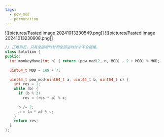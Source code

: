 ```yaml
---
tags:
  - pow_mod
  - permutation
---
```

![[pictures/Pasted image 20241013230549.png]]
![[pictures/Pasted image 20241013230608.png]]



```c++
// 正难则反，只有全部顺时针和全部逆时针才不会碰撞。
class Solution {  
public:  
  int monkeyMove(int n) { return (pow_mod(2, n, MOD) - 2 + MOD) % MOD; }  
  
  uint64_t MOD = 1e9 + 7;  
  
  uint64_t pow_mod(uint64_t a, uint64_t b, uint64_t c) {  
    int res = 1;  
    while (b) {  
      if (b % 2)  
        res = (res * a) % c;  
  
      b /= 2;  
      a = (a * a) % c;  
    }  
    return res;  
  }  
};
```